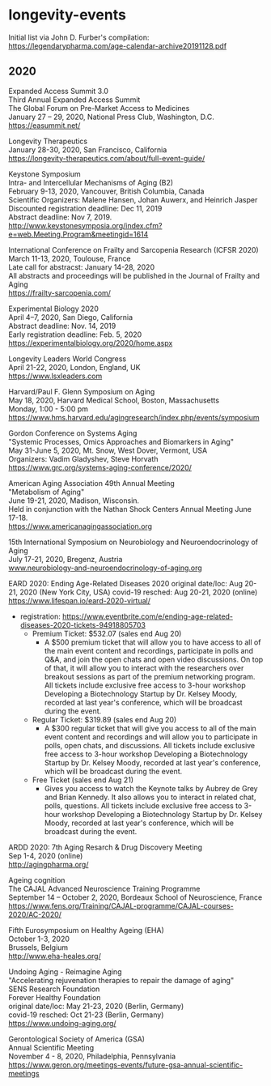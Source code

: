 # longevity-events

Initial list via John D. Furber's compilation: https://legendarypharma.com/age-calendar-archive20191128.pdf  

## 2020
  
Expanded Access Summit 3.0  
Third Annual Expanded Access Summit  
The Global Forum on Pre-Market Access to Medicines  
January 27 – 29, 2020, National Press Club, Washington, D.C.  
https://easummit.net/  
  
Longevity Therapeutics  
January 28-30, 2020, San Francisco, California  
https://longevity-therapeutics.com/about/full-event-guide/  
  
Keystone Symposium  
Intra- and Intercellular Mechanisms of Aging (B2)  
February 9-13, 2020, Vancouver, British Columbia, Canada  
Scientific Organizers: Malene Hansen, Johan Auwerx, and Heinrich Jasper  
Discounted registration deadline: Dec 11, 2019  
Abstract deadline: Nov 7, 2019.  
http://www.keystonesymposia.org/index.cfm?e=web.Meeting.Program&meetingid=1614  
  
International Conference on Frailty and Sarcopenia Research (ICFSR 2020)  
March 11-13, 2020, Toulouse, France  
Late call for abstracst: January 14-28, 2020  
All abstracts and proceedings will be published in the Journal of Frailty and Aging  
https://frailty-sarcopenia.com/  
  
Experimental Biology 2020  
April 4–7, 2020, San Diego, California  
Abstract deadline: Nov. 14, 2019  
Early registration deadline: Feb. 5, 2020  
https://experimentalbiology.org/2020/home.aspx  
  
Longevity Leaders World Congress  
April 21-22, 2020, London, England, UK  
https://www.lsxleaders.com  
  
Harvard/Paul F. Glenn Symposium on Aging  
May 18, 2020, Harvard Medical School, Boston, Massachusetts  
Monday, 1:00 - 5:00 pm  
https://www.hms.harvard.edu/agingresearch/index.php/events/symposium  
  
Gordon Conference on Systems Aging  
"Systemic Processes, Omics Approaches and Biomarkers in Aging"  
May 31-June 5, 2020, Mt. Snow, West Dover, Vermont, USA  
Organizers: Vadim Gladyshev, Steve Horvath  
https://www.grc.org/systems-aging-conference/2020/  
  
American Aging Association 49th Annual Meeting  
"Metabolism of Aging"  
June 19-21, 2020, Madison, Wisconsin.  
Held in conjunction with the Nathan Shock Centers Annual Meeting June 17-18.  
https://www.americanagingassociation.org  
  
15th International Symposium on Neurobiology and Neuroendocrinology of Aging  
July 17-21, 2020, Bregenz, Austria  
www.neurobiology-and-neuroendocrinology-of-aging.org  
  
EARD 2020: Ending Age-Related Diseases 2020
original date/loc: Aug 20-21, 2020 (New York City, USA)
covid-19 resched: Aug 20-21, 2020 (online)
https://www.lifespan.io/eard-2020-virtual/
- registration: https://www.eventbrite.com/e/ending-age-related-diseases-2020-tickets-94918805703
  - Premium Ticket: $532.07 (sales end Aug 20)
    - A $500 premium ticket that will allow you to have access to all of the main event content and recordings, participate in polls and Q&A, and join the open chats and open video discussions. On top of that, it will allow you to interact with the researchers over breakout sessions as part of the premium networking program. All tickets include exclusive free access to 3-hour workshop Developing a Biotechnology Startup by Dr. Kelsey Moody, recorded at last year's conference, which will be broadcast during the event.
  - Regular Ticket: $319.89 (sales end Aug 20)
    - A $300 regular ticket that will give you access to all of the main event content and recordings and will allow you to participate in polls, open chats, and discussions. All tickets include exclusive free access to 3-hour workshop Developing a Biotechnology Startup by Dr. Kelsey Moody, recorded at last year's conference, which will be broadcast during the event.
  - Free Ticket (sales end Aug 21)
    - Gives you access to watch the Keynote talks by Aubrey de Grey and Brian Kennedy. It also allows you to interact in related chat, polls, questions. All tickets include exclusive free access to 3-hour workshop Developing a Biotechnology Startup by Dr. Kelsey Moody, recorded at last year's conference, which will be broadcast during the event.  
  
ARDD 2020: 7th Aging Resarch & Drug Discovery Meeting  
Sep 1-4, 2020 (online)  
http://agingpharma.org/  

Ageing cognition  
The CAJAL Advanced Neuroscience Training Programme  
September 14 – October 2, 2020, Bordeaux School of Neuroscience, France  
https://www.fens.org/Training/CAJAL-programme/CAJAL-courses-2020/AC-2020/  
  
Fifth Eurosymposium on Healthy Ageing (EHA)  
October 1-3, 2020  
Brussels, Belgium  
http://www.eha-heales.org/  

Undoing Aging - Reimagine Aging  
"Accelerating rejuvenation therapies to repair the damage of aging"  
SENS Research Foundation  
Forever Healthy Foundation  
original date/loc: May 21-23, 2020 (Berlin, Germany)  
covid-19 resched: Oct 21-23 (Berlin, Germany)  
https://www.undoing-aging.org/  
  
Gerontological Society of America (GSA)  
Annual Scientific Meeting  
November 4 - 8, 2020, Philadelphia, Pennsylvania  
https://www.geron.org/meetings-events/future-gsa-annual-scientific-meetings  
  
